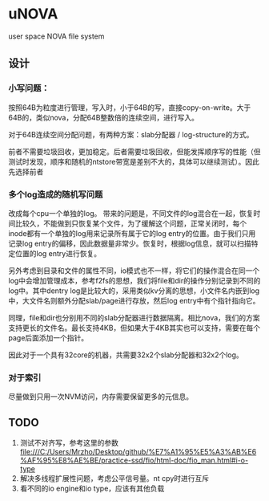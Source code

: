 # uNOVA

user space NOVA file system

## 设计



### 小写问题：

按照64B为粒度进行管理，写入时，小于64B的写，直接copy-on-write。大于64B的，类似nova，分配64B整数倍的连续空间，进行写入。

对于64B连续空间分配问题，有两种方案：slab分配器 / log-structure的方式。

前者不需要垃圾回收，更加稳定。后者需要垃圾回收，但能发挥顺序写的性能（但测试时发现，顺序和随机的ntstore带宽是差别不大的，具体可以继续测试）。因此先选择前者

### 多个log造成的随机写问题

改成每个cpu一个单独的log。
带来的问题是，不同文件的log混合在一起，恢复时间比较久，不能做到只恢复某个文件，为了缓解这个问题，正常关闭时，每个inode都有一个单独的log用来记录所有属于它的log entry的位置。由于我们只用记录log entry的偏移，因此数据量非常少。恢复时，根据log信息，就可以扫描特定位置的log entry进行恢复。

另外考虑到目录和文件的属性不同，io模式也不一样，将它们的操作混合在同一个log中会增加管理成本，参考f2fs的思想，我们将file和dir的操作分别记录到不同的log中。其中dentry log是比较大的，采用类似kv分离的思想，小文件名内嵌到log中，大文件名则额外分配slab/page进行存放，然后log entry中有个指针指向它。

同理，file和dir也分别用不同的slab分配器进行数据隔离。相比nova，我们的方案支持更长的文件名。最长支持4KB，但如果大于4KB其实也可以支持，需要在每个page后面添加一个指针。

因此对于一个具有32core的机器，共需要32x2个slab分配器和32x2个log。

### 对于索引

尽量做到只用一次NVM访问，内存需要保留更多的元信息。

## TODO

1. 测试不对齐写，参考这里的参数 <file:///C:/Users/Mrzho/Desktop/github/%E7%A1%95%E5%A3%AB%E6%AF%95%E8%AE%BE/practice-ssd/fio/html-doc/fio_man.html#i-o-type>
2. 解决多线程扩展性问题，考虑公平信号量。nt cpy时进行互斥
3. 看不同的io engine和io type，应该有其他负载

